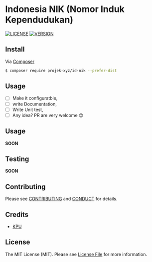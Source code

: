 # Indonesia NIK (Nomor Induk Kependudukan)

[![LICENSE](https://img.shields.io/packagist/l/projek-xyz/id-nik.svg?style=flat-square)](LICENSE.md)
[![VERSION](https://img.shields.io/packagist/v/projek-xyz/id-nik.svg?style=flat-square)](https://github.com/projek-xyz/id-nik/releases)

## Install

Via [Composer](https://getcomposer.org/)

```bash
$ composer require projek-xyz/id-nik --prefer-dist
```

## Usage

* [ ] Make it configuratble,
* [ ] write Documentation,
* [ ] Write Unit test,
* [ ] Any idea? PR are very welcome :wink:

## Usage

**SOON**

## Testing

**SOON**

## Contributing

Please see [CONTRIBUTING](CONTRIBUTING.md) and [CONDUCT](CONDUCT.md) for details.

## Credits

- [KPU](http://data.kpu.go.id/ss8.php)

## License

The MIT License (MIT). Please see [License File](LICENSE.md) for more information.
